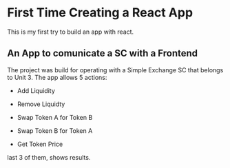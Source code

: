 # First Time Creating a React App

This is my first try to build an app with react.

## An App to comunicate a SC with a Frontend

The project was build for operating with a Simple Exchange SC that belongs to Unit 3.
The app allows 5 actions:

- Add Liquidity

- Remove Liquidty

- Swap Token A for Token B

- Swap Token B for Token A

- Get Token Price

last 3 of them, shows results.

